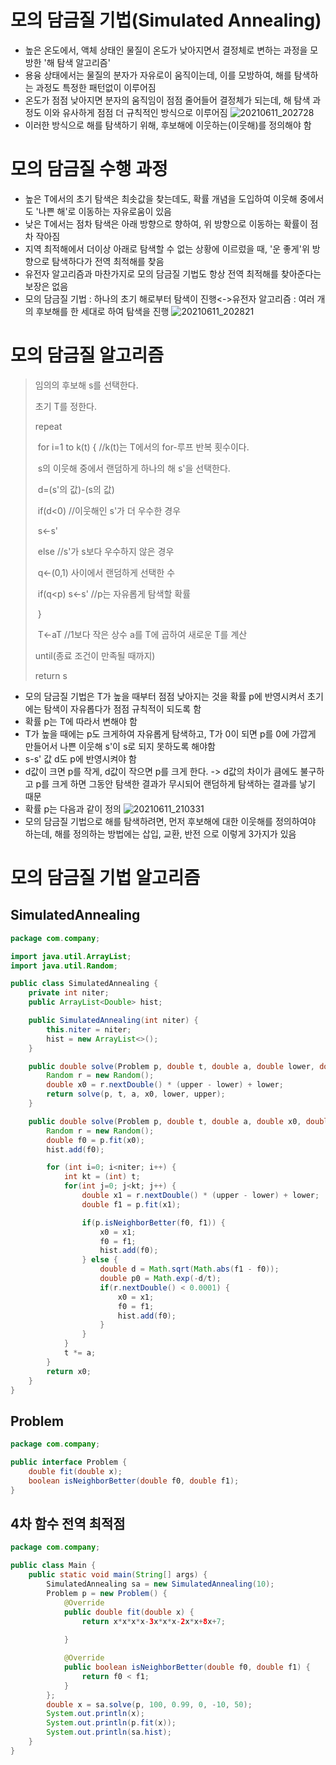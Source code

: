# 모의 담금질 기법(Simulated Annealing)

- 높은 온도에서, 액체 상태인 물질이 온도가 낮아지면서 결정체로 변하는 과정을 모방한 '해 탐색 알고리즘'
- 용융 상태에서는 물질의 분자가 자유로이 움직이는데, 이를 모방하여, 해를 탐색하는 과정도 특정한 패턴없이 이루어짐
- 온도가 점점 낮아지면 분자의 움직임이 점점 줄어들어 결정체가 되는데, 해 탐색 과정도 이와 유사하게 점점 더 규칙적인 방식으로 이루어짐
![20210611_202728](https://user-images.githubusercontent.com/80511265/121703388-ba90d780-cb0d-11eb-97f0-fcd038cd8a06.jpg)
- 이러한 방식으로 해를 탐색하기 위해, 후보해에 이웃하는(이웃해)를 정의해야 함



# 모의 담금질 수행 과정

- 높은 T에서의 초기 탐색은 최솟값을 찾는데도, 확률 개념을 도입하여 이웃해 중에서도 '나쁜 해'로 이동하는 자유로움이 있음
- 낮은 T에서는 점차 탐색은 아래 방향으로 향하여, 위 방향으로 이동하는 확률이 점차 작아짐
- 지역 최적해에서 더이상 아래로 탐색할 수 없는 상황에 이르렀을 때, '운 좋게'위 방향으로 탐색하다가 전역 최적해를 찾음
- 유전자 알고리즘과 마찬가지로 모의 담금질 기법도 항상 전역 최적해를 찾아준다는 보장은 없음
- 모의 담금질 기법 : 하나의 초기 해로부터 탐색이 진행<->유전자 알고리즘 : 여러 개의 후보해를 한 세대로 하여 탐색을 진행
![20210611_202821](https://user-images.githubusercontent.com/80511265/121703491-db592d00-cb0d-11eb-86a7-2d371dc59794.jpg)




# 모의 담금질 알고리즘

> 임의의 후보해 s를 선택한다.
>
> 초기 T를 정한다.
>
> repeat
>
> ​	for i=1 to k(t) { //k(t)는 T에서의 for-루프 반복 횟수이다.
>
> ​	s의 이웃해 중에서 랜덤하게 하나의 해 s'을 선택한다.
>
> ​	d=(s'의 값)-(s의 값)
>
> ​	if(d<0)  //이웃해인 s'가 더 우수한 경우
>
> ​		s<-s'
>
> ​	else //s'가 s보다 우수하지 않은 경우
>
> ​		q<-(0,1) 사이에서 랜덤하게 선택한 수
>
> ​		if(q<p) s<-s' //p는 자유롭게 탐색할 확률
>
> ​	}
>
> ​	T<-aT //1보다 작은 상수 a를 T에 곱하여 새로운 T를 계산
>
> until(종료 조건이 만족될 때까지)
>
> return s

- 모의 담금질 기법은 T가 높을 때부터 점점 낮아지는 것을 확률 p에 반영시켜서 초기에는 탐색이 자유롭다가 점점 규칙적이 되도록 함
- 확률 p는 T에 따라서 변해야 함
- T가 높을 때에는 p도 크게하여 자유롭게 탐색하고, T가 0이 되면 p를 0에 가깝게 만들어서 나쁜 이웃해 s'이 s로 되지 못하도록 해야함
- s-s' 값 d도 p에 반영시켜야 함
- d값이 크면 p를 작게, d값이 작으면 p를 크게 한다. -> d값의 차이가 큼에도 불구하고 p를 크게 하면 그동안 탐색한 결과가 무시되어 랜덤하게 탐색하는 결과를 낳기 때문
- 확률 p는 다음과 같이 정의 ![20210611_210331](https://user-images.githubusercontent.com/80511265/121703624-ffb50980-cb0d-11eb-8363-6d756c01baf8.jpg)
- 모의 담금질 기법으로 해를 탐색하려면, 먼저 후보해에 대한 이웃해를 정의하여야 하는데, 해를 정의하는 방법에는 삽입, 교환, 반전 으로 이렇게 3가지가 있음



# 모의 담금질 기법 알고리즘

## SimulatedAnnealing

```java
package com.company;

import java.util.ArrayList;
import java.util.Random;

public class SimulatedAnnealing {
    private int niter;
    public ArrayList<Double> hist;

    public SimulatedAnnealing(int niter) {
        this.niter = niter;
        hist = new ArrayList<>();
    }

    public double solve(Problem p, double t, double a, double lower, double upper) {
        Random r = new Random();
        double x0 = r.nextDouble() * (upper - lower) + lower;
        return solve(p, t, a, x0, lower, upper);
    }

    public double solve(Problem p, double t, double a, double x0, double lower, double upper) {
        Random r = new Random();
        double f0 = p.fit(x0);
        hist.add(f0);

        for (int i=0; i<niter; i++) {
            int kt = (int) t;
            for(int j=0; j<kt; j++) {
                double x1 = r.nextDouble() * (upper - lower) + lower;
                double f1 = p.fit(x1);

                if(p.isNeighborBetter(f0, f1)) {
                    x0 = x1;
                    f0 = f1;
                    hist.add(f0);
                } else {
                    double d = Math.sqrt(Math.abs(f1 - f0));
                    double p0 = Math.exp(-d/t);
                    if(r.nextDouble() < 0.0001) {
                        x0 = x1;
                        f0 = f1;
                        hist.add(f0);
                    }
                }
            }
            t *= a;
        }
        return x0;
    }
}
```

## Problem

```java
package com.company;

public interface Problem {
    double fit(double x);
    boolean isNeighborBetter(double f0, double f1);
}
```

## 4차 함수 전역 최적점

```java
package com.company;

public class Main {
    public static void main(String[] args) {
        SimulatedAnnealing sa = new SimulatedAnnealing(10);
        Problem p = new Problem() {
            @Override
            public double fit(double x) {
                return x*x*x*x-3x*x*x-2x*x+8x+7;
            
            }

            @Override
            public boolean isNeighborBetter(double f0, double f1) {
                return f0 < f1;
            }
        };
        double x = sa.solve(p, 100, 0.99, 0, -10, 50);
        System.out.println(x);
        System.out.println(p.fit(x));
        System.out.println(sa.hist);
    }
}
```

